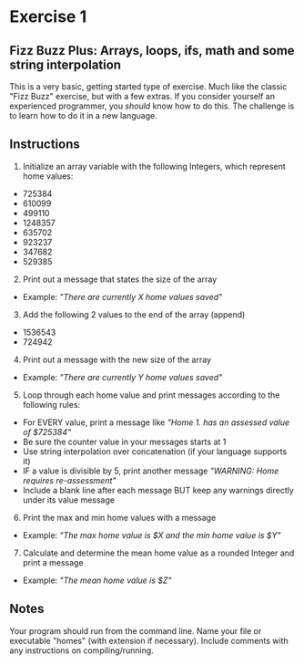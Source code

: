 # Exercise 1

## Fizz Buzz Plus: Arrays, loops, ifs, math and some string interpolation

This is a very basic, getting started type of exercise. Much like the classic "Fizz Buzz" exercise, but with a few extras.
If you consider yourself an experienced programmer, you _should_ know how to do this. The challenge is to learn how to do
it in a new language.

## Instructions

1. Initialize an array variable with the following Integers, which represent home values:
  - 725384
  - 610099
  - 499110
  - 1248357
  - 635702
  - 923237
  - 347682
  - 529385

2. Print out a message that states the size of the array
  - Example: _"There are currently X home values saved"_

3. Add the following 2 values to the end of the array (append)
  - 1536543
  - 724942

4. Print out a message with the new size of the array
  - Example: _"There are currently Y home values saved"_

5. Loop through each home value and print messages according to the following rules:
  - For EVERY value, print a message like _"Home 1. has an assessed value of $725384"_
  - Be sure the counter value in your messages starts at 1
  - Use string interpolation over concatenation (if your language supports it)
  - IF a value is divisible by 5, print another message _"WARNING: Home requires re-assessment"_
  - Include a blank line after each message BUT keep any warnings directly under its value message 

6. Print the max and min home values with a message
  - Example: _"The max home value is $X and the min home value is $Y"_

7. Calculate and determine the mean home value as a rounded Integer and print a message
  - Example: _"The mean home value is $Z"_

## Notes

Your program should run from the command line. Name your file or executable "homes" (with extension if necessary). Include comments with any instructions on compiling/running.
